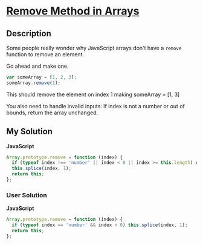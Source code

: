 # [Remove Method in Arrays](https://www.codewars.com/kata/565d76490397dcf0e700001e)

## Description

Some people really wonder why JavaScript arrays don't have a `remove` function to remove an element.

Go ahead and make one.

```js
var someArray = [1, 2, 3];
someArray.remove(1);
```

This should remove the element on index 1 making someArray = [1, 3]

You also need to handle invalid inputs: If index is not a number or out of bounds, return the array unchanged.

## My Solution

**JavaScript**

```js
Array.prototype.remove = function (index) {
  if (typeof index !== 'number' || index < 0 || index >= this.length) return this;
  this.splice(index, 1);
  return this;
};
```

### User Solution

**JavaScript**

```js
Array.prototype.remove = function (index) {
  if (typeof index == 'number' && index > 0) this.splice(index, 1);
  return this;
};
```
